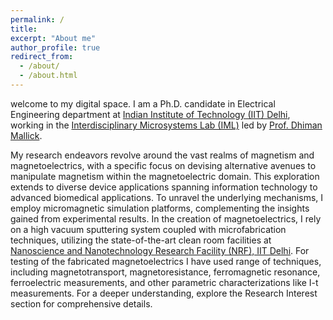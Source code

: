 ```yaml
---
permalink: /
title: 
excerpt: "About me"
author_profile: true
redirect_from: 
  - /about/
  - /about.html
---
```


welcome to my digital space. I am a Ph.D. candidate in Electrical Engineering department at [Indian Institute of Technology (IIT) Delhi](https://www.iitd.ac.in/), working in the [Interdisciplinary Microsystems Lab (IML)](https://sites.google.com/site/dhimanmallick) led by [Prof. Dhiman Mallick](https://ee.iitd.ac.in/faculty-profile/49).

My research endeavors revolve around the vast realms of magnetism and magnetoelectrics, with a specific focus on devising alternative avenues to manipulate magnetism within the magnetoelectric domain. This exploration extends to diverse device applications spanning information technology to advanced biomedical applications. To unravel the underlying mechanisms, I employ micromagnetic simulation platforms, complementing the insights gained from experimental results. In the creation of magnetoelectrics, I rely on a high vacuum sputtering system coupled with microfabrication techniques, utilizing the state-of-the-art clean room facilities at [Nanoscience and Nanotechnology Research Facility (NRF), IIT Delhi](https://nano.iitd.ac.in/). For testing of the fabricated magnetoelectrics I have used range of techniques, including magnetotransport, magnetoresistance, ferromagnetic resonance, ferroelectric measurements, and other parametric characterizations like I-t measurements. For a deeper understanding, explore the Research Interest section for comprehensive details.



